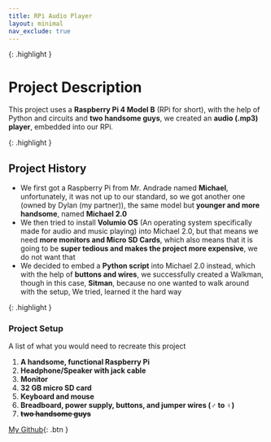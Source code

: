 ```yaml
---
title: RPi Audio Player
layout: minimal
nav_exclude: true
---
```


{: .highlight }
# Project Description
This project uses a **Raspberry Pi 4 Model B** (RPi for short), with the help of Python and circuits and **two handsome guys**, we created an **audio (.mp3) player**, embedded into our RPi.

{: .highlight }
## Project History
* We first got a Raspberry Pi from Mr. Andrade named **Michael**, unfortunately, it was not up to our standard, so we got another one (owned by Dylan (my partner)), the same model but **younger and more handsome**, named **Michael 2.0**
* We then tried to install **Volumio OS** (An operating system specifically made for audio and music playing) into Michael 2.0, but that means we need **more monitors and Micro SD Cards**, which also means that it is going to be **super tedious and makes the project more expensive**, we do not want that
* We decided to embed a **Python script** into Michael 2.0 instead, which with the help of **buttons and wires**, we successfully created a Walkman, though in this case, **Sitman**, because no one wanted to walk around with the setup, We tried, learned it the hard way

{: .highlight }
### Project Setup
A list of what you would need to recreate this project
1. **A handsome, functional Raspberry Pi**
2. **Headphone/Speaker with jack cable**
3. **Monitor**
4. **32 GB micro SD card**
5. **Keyboard and mouse**
6. **Breadboard, power supply, buttons, and jumper wires (♂ to ♀)**
7. ~~**two handsome guys**~~


[My Github](https://github.com/RonPhan22?tab=repositories){: .btn }

